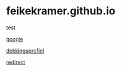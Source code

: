 # feikekramer.github.io

test
 
<a href="https://google.com">google</a>

<a href="ctxmobilebrowsers://www.google.com">dekkingsprofiel</a>

<a href="redirect.html">redirect</a>
